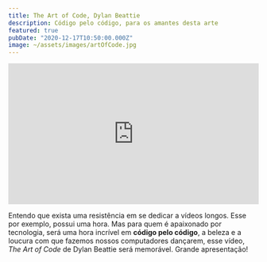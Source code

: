 ```yaml
---
title: The Art of Code, Dylan Beattie
description: Código pelo código, para os amantes desta arte
featured: true
pubDate: "2020-12-17T10:50:00.000Z"
image: ~/assets/images/artOfCode.jpg
---
```


<style>.embed-container { position: relative; padding-bottom: 56.25%; height: 0; overflow: hidden; max-width: 100%; } .embed-container iframe, .embed-container object, .embed-container embed { position: absolute; top: 0; left: 0; width: 100%; height: 100%; }</style><div class='embed-container'>
<iframe title="YouTube" width="560" height="315" src="https://www.youtube.com/embed/6avJHaC3C2U" frameBorder="0" allow="accelerometer; autoplay; clipboard-write; encrypted-media; gyroscope; picture-in-picture" allowfullscreen></iframe>
</div>

<p class="lead">Entendo que exista uma resistência em se dedicar a vídeos longos. Esse por exemplo, possui uma hora. Mas para quem é apaixonado por tecnologia, será uma hora incrível em <strong>código pelo código</strong>, a beleza e a loucura com que fazemos nossos computadores dançarem, esse vídeo, <em>The Art of Code</em> de Dylan Beattie será memorável. Grande apresentação!</p>